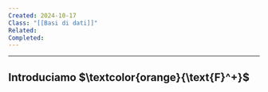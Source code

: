 ```yaml
---
Created: 2024-10-17
Class: "[[Basi di dati]]"
Related: 
Completed:
---
```

---
## Introduciamo $\textcolor{orange}{\text{F}^+}$
